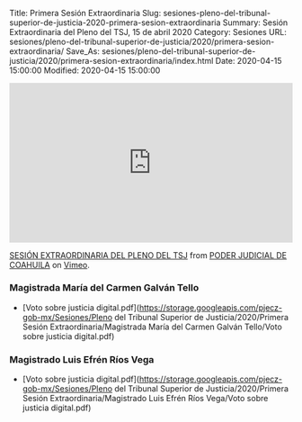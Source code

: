 Title: Primera Sesión Extraordinaria
Slug: sesiones-pleno-del-tribunal-superior-de-justicia-2020-primera-sesion-extraordinaria
Summary: Sesión Extraordinaria del Pleno del TSJ, 15 de abril 2020
Category: Sesiones
URL: sesiones/pleno-del-tribunal-superior-de-justicia/2020/primera-sesion-extraordinaria/
Save_As: sesiones/pleno-del-tribunal-superior-de-justicia/2020/primera-sesion-extraordinaria/index.html
Date: 2020-04-15 15:00:00
Modified: 2020-04-15 15:00:00


<div style="padding:56.25% 0 0 0;position:relative;"><iframe src="https://player.vimeo.com/video/407990319" style="position:absolute;top:0;left:0;width:100%;height:100%;" frameborder="0" allow="autoplay; fullscreen" allowfullscreen></iframe></div><script src="https://player.vimeo.com/api/player.js"></script>
<p><a href="https://vimeo.com/407990319">SESI&Oacute;N EXTRAORDINARIA DEL PLENO DEL TSJ</a> from <a href="https://vimeo.com/user103229504">PODER JUDICIAL DE COAHUILA</a> on <a href="https://vimeo.com">Vimeo</a>.</p>



### Magistrada María del Carmen Galván Tello


* [Voto sobre justicia digital.pdf](https://storage.googleapis.com/pjecz-gob-mx/Sesiones/Pleno del Tribunal Superior de Justicia/2020/Primera Sesión Extraordinaria/Magistrada María del Carmen Galván Tello/Voto sobre justicia digital.pdf)


### Magistrado Luis Efrén Ríos Vega


* [Voto sobre justicia digital.pdf](https://storage.googleapis.com/pjecz-gob-mx/Sesiones/Pleno del Tribunal Superior de Justicia/2020/Primera Sesión Extraordinaria/Magistrado Luis Efrén Ríos Vega/Voto sobre justicia digital.pdf)


